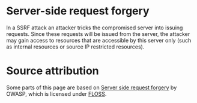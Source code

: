 # Server-side request forgery
In a SSRF attack an attacker tricks the compromised server into issuing requests. Since these requests will be issued from the server, the attacker may gain access to resources that are accessible by this server only (such as internal resources or source IP restricted resources).

# Source attribution
Some parts of this page are based on [Server side request forgery](https://owasp.org/www-community/attacks/Server_Side_Request_Forgery) by OWASP, which is licensed under [FLOSS](https://owasp.org/about/).